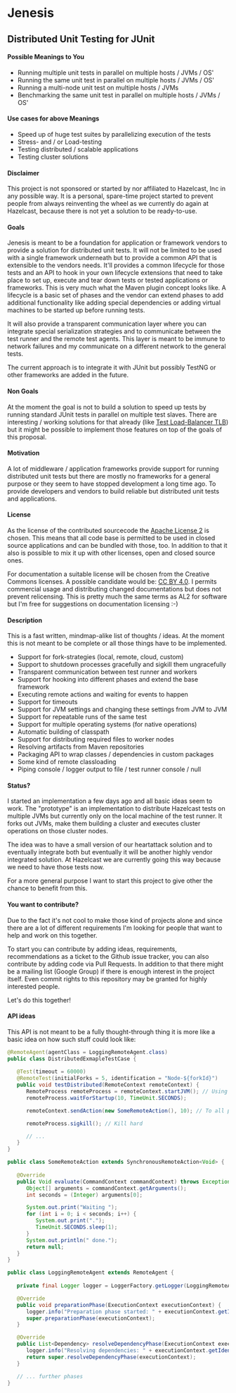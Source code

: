 Jenesis
======= 

## Distributed Unit Testing for JUnit

#### Possible Meanings to You
   - Running multiple unit tests in parallel on multiple hosts / JVMs / OS'
   - Running the same unit test in parallel on multiple hosts / JVMs / OS'
   - Running a multi-node unit test on multiple hosts / JVMs
   - Benchmarking the same unit test in parallel on multiple hosts / JVMs / OS'

#### Use cases for above Meanings
   - Speed up of huge test suites by parallelizing execution of the tests
   - Stress- and / or Load-testing
   - Testing distributed / scalable applications
   - Testing cluster solutions

#### Disclaimer
This project is not sponsored or started by nor affiliated to Hazelcast, Inc in any possible way.
It is a personal, spare-time project started to prevent people from always reinventing the wheel
as we currently do again at Hazelcast, because there is not yet a solution to be ready-to-use.

#### Goals
Jenesis is meant to be a foundation for application or framework vendors to provide a solution for
distributed unit tests. It will not be limited to be used with a single framework underneath but
to provide a common API that is extensible to the vendors needs.
It'll provides a common lifecycle for those tests and an API to hook in your own lifecycle extensions 
that need to take place to set up, execute and tear down tests or tested applications or frameworks.
This is very much what the Maven plugin concept looks like. A lifecycle is a basic set of phases and
the vendor can extend phases to add additional functionality like adding special dependencies or
adding virtual machines to be started up before running tests.

It will also provide a transparent communication layer where you can integrate special serialization
strategies and to communicate between the test runner and the remote test agents. This layer is meant
to be immune to network failures and my communicate on a different network to the general tests.

The current approach is to integrate it with JUnit but possibly TestNG or other frameworks are added
in the future.

#### Non Goals
At the moment the goal is not to build a solution to speed up tests by running standard JUnit tests
in parallel on multiple test slaves. There are interesting / working solutions for that already
(like [Test Load-Balancer TLB](http://test-load-balancer.github.io)) but it might be possible to
implement those features on top of the goals of this proposal.

#### Motivation
A lot of middleware / application frameworks provide support for running distributed unit tests
but there are mostly no frameworks for a general purpose or they seem to have stopped development
a long time ago.
To provide developers and vendors to build reliable but distributed unit tests and applications.

#### License
As the license of the contributed sourcecode the [Apache License 2](http://www.apache.org/licenses/LICENSE-2.0.html)
is chosen. This means that all code base is permitted to be used in closed source applications and 
can be bundled with those, too. In addition to that it also is possible to mix it up with other 
licenses, open and closed source ones.

For documentation a suitable license will be chosen from the Creative Commons licenses. A possible
candidate would be: [CC BY 4.0](http://creativecommons.org/licenses/by/4.0/).
I permits commercial usage and distributing changed documentations but does not prevent relicensing.
This is pretty much the same terms as AL2 for software but I'm free for suggestions on documentation
licensing :-)

#### Description
This is a fast written, mindmap-alike list of thoughts / ideas. At the moment this is not meant to
be complete or all those things have to be implemented.
   - Support for fork-strategies (local, remote, cloud, custom)
   - Support to shutdown processes gracefully and sigkill them ungracefully
   - Transparent communication between test runner and workers
   - Support for hooking into different phases and extend the base framework
   - Executing remote actions and waiting for events to happen
   - Support for timeouts
   - Support for JVM settings and changing these settings from JVM to JVM
   - Support for repeatable runs of the same test
   - Support for multiple operating systems (for native operations)
   - Automatic building of classpath
   - Support for distributing required files to worker nodes
   - Resolving artifacts from Maven repositories
   - Packaging API to wrap classes / dependencies in custom packages
   - Some kind of remote classloading
   - Piping console / logger output to file / test runner console / null

#### Status?
I started an implementation a few days ago and all basic ideas seem to work. The "prototype" is
an implementation to distribute Hazelcast tests on multiple JVMs but currently only on the local
machine of the test runner. It forks out JVMs, make them building a cluster and executes cluster
operations on those cluster nodes.

The idea was to have a small version of our heartattack solution and to eventually integrate both
but eventually it will be another highly vendor integrated solution. At Hazelcast we are currently
going this way because we need to have those tests now.

For a more general purpose I want to start this project to give other the chance to benefit from this.

#### You want to contribute?
Due to the fact it's not cool to make those kind of projects alone and since there are a lot of
different requirements I'm looking for people that want to help and work on this together.

To start you can contribute by adding ideas, requirements, recommendations as a ticket to the Github
issue tracker, you can also contribute by adding code via Pull Requests.
In addition to that there might be a mailing list (Google Group) if there is enough interest in the
project itself.
Even commit rights to this repository may be granted for highly interested people.

Let's do this together!

#### API ideas
This API is not meant to be a fully thought-through thing it is more like a basic idea on how such
stuff could look like:
```java
@RemoteAgent(agentClass = LoggingRemoteAgent.class)
public class DistributedExmapleTestCase {
   
   @Test(timeout = 60000)
   @RemoteTest(initialForks = 5, identification = "Node-${forkId}")
   public void testDistributed(RemoteContext remoteContext) {
      RemoteProcess remoteProcess = remoteContext.startJVM(); // Using defaults from this JVM
      remoteProcess.waitForStartup(10, TimeUnit.SECONDS);

      remoteContext.sendAction(new SomeRemoteAction(), 10); // To all processes

      remoteProcess.sigkill(); // Kill hard

      // ...
   }
}

public class SomeRemoteAction extends SynchronousRemoteAction<Void> {
   
   @Override
   public Void evaluate(CommandContext commandContext) throws Exception {
      Object[] arguments = commandContext.getArguments();
      int seconds = (Integer) arguments[0];

      System.out.print("Waiting ");
      for (int i = 0; i < seconds; i++) {
         System.out.print(".");
         TimeUnit.SECONDS.sleep(1);
      }
      System.out.println(" done.");
      return null;
   }
}

public class LoggingRemoteAgent extends RemoteAgent {
   
   private final Logger logger = LoggerFactory.getLogger(LoggingRemoteAgent.class);

   @Override
   public void preparationPhase(ExecutionContext executionContext) {
      logger.info("Preparation phase started: " + executionContext.getIdentification());
      super.preparationPhase(executionContext);
   }

   @Override
   public List<Dependency> resolveDependencyPhase(ExecutionContext executionContext) {
      logger.info("Resolving dependencies: " + executionContext.getIdentification());
      return super.resolveDependencyPhase(executionContext);
   }

   // ... further phases
}
```